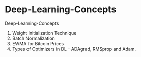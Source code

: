 # Deep-Learning-Concepts
Deep-Learning-Concepts

1. Weight Initialization Technique
2. Batch Normalization
3. EWMA for Bitcoin Prices
4. Types of Optimizers in DL - ADAgrad, RMSprop and Adam.
